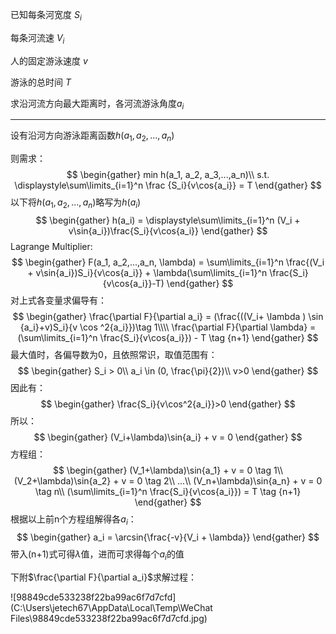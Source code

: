 已知每条河宽度 $S_i$

每条河流速 $V_i$

人的固定游泳速度 $v$

游泳的总时间 $T$

求沿河流方向最大距离时，各河流游泳角度$a_i$

-------

设有沿河方向游泳距离函数$h(a_1, a_2,...,a_n)$

则需求：
$$
\begin{gather}
min h(a_1, a_2, a_3,...,a_n)\\
s.t.   \displaystyle\sum\limits_{i=1}^n \frac {S_i}{v\cos{a_i}} = T 
\end{gather}
$$
以下将$h(a_1, a_2,...,a_n)$略写为$h(a_i)$
$$
\begin{gather}
h(a_i) = \displaystyle\sum\limits_{i=1}^n (V_i + v\sin{a_i})\frac{S_i}{v\cos{a_i}}
\end{gather}
$$
Lagrange Multiplier:
$$
\begin{gather}
F(a_1, a_2,...,a_n, \lambda) = \sum\limits_{i=1}^n \frac{(V_i + v\sin{a_i})S_i}{v\cos{a_i}} + \lambda(\sum\limits_{i=1}^n \frac{S_i}{v\cos{a_i}}-T)
\end{gather}
$$
对上式各变量求偏导有：
$$
\begin{gather}
\frac{\partial F}{\partial a_i} = (\frac{((V_i+ \lambda ) \sin {a_i}+v)S_i}{v \cos ^2{a_i}})\tag 1\\\\
\frac{\partial F}{\partial \lambda} = (\sum\limits_{i=1}^n \frac{S_i}{v\cos{a_i}}) - T \tag {n+1}
\end{gather}
$$
最大值时，各偏导数为0，且依照常识，取值范围有：
$$
\begin{gather}
S_i > 0\\
a_i \in (0, \frac{\pi}{2})\\
v>0
\end{gather}
$$
因此有：
$$
\begin{gather}
\frac{S_i}{v\cos^2{a_i}}>0
\end{gather}
$$
所以：
$$
\begin{gather}
(V_i+\lambda)\sin{a_i} + v = 0
\end{gather}
$$
方程组：
$$
\begin{gather}
(V_1+\lambda)\sin{a_1} + v = 0 \tag 1\\
(V_2+\lambda)\sin{a_2} + v = 0 \tag 2\\
...\\
(V_n+\lambda)\sin{a_n} + v = 0 \tag n\\
(\sum\limits_{i=1}^n \frac{S_i}{v\cos{a_i}}) = T \tag {n+1}
\end{gather}
$$
根据以上前n个方程组解得各$a_{i}$：
$$
\begin{gather}
a_i = \arcsin{\frac{-v}{V_i + \lambda}}
\end{gather}
$$
带入(n+1)式可得$\lambda$值，进而可求得每个$a_i$的值



下附$\frac{\partial F}{\partial a_i}$求解过程：



![98849cde533238f22ba99ac6f7d7cfd](C:\Users\jetech67\AppData\Local\Temp\WeChat Files\98849cde533238f22ba99ac6f7d7cfd.jpg)